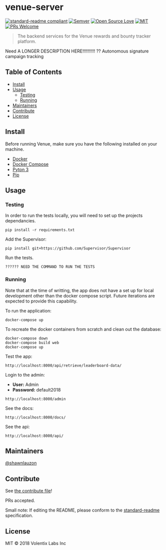 # venue-server

[![standard-readme compliant](https://img.shields.io/badge/standard--readme-OK-green.svg?style=flat-square)](https://github.com/RichardLitt/standard-readme)
[![Semver](http://img.shields.io/SemVer/2.0.0.png)](http://semver.org/spec/v2.0.0.html)
[![Open Source Love](https://badges.frapsoft.com/os/v3/open-source.svg?v=102)](https://github.com/ellerbrock/open-source-badge/)
[![MIT](https://badges.frapsoft.com/os/mit/mit.svg?v=102)](https://github.com/ellerbrock/open-source-badge/)
[![PRs Welcome](https://img.shields.io/badge/PRs-welcome-brightgreen.svg?style=flat-square)](http://makeapullrequest.com)

> The backend services for the Venue rewards and bounty tracker platform.    

Need A LONGER DESCRIPTION HERE!!!!!!!!!!
?? Autonomous signature campaign tracking

## Table of Contents

- [Install](#install)
- [Usage](#usage)
  - [Testing](#testing)
  - [Running](#running)
- [Maintainers](#maintainers)
- [Contribute](#contribute)
- [License](#license)

## Install

Before running Venue, make sure you have the following installed on your machine.

  * [Docker](https://www.docker.com/)
  * [Docker Compose](https://docs.docker.com/compose/)
  * [Pyton 3](https://www.python.org/download/releases/3.0/)
  * [Pip](https://pip.pypa.io/en/stable/)

## Usage

### Testing

In order to run the tests locally, you will need to set up the projects dependancies.
```
pip install -r requirements.txt
```

Add the Supervisor:
```
pip install git+https://github.com/Supervisor/Supervisor
```

Run the tests.
```
?????? NEED THE COMMAND TO RUN THE TESTS
```
### Running

Note that at the time of writting, the app does not have a set up for local development other than the docker compose script. Future iterations are expected to provide this capability.

To run the application:
```
docker-compose up
```

To recreate the docker containers from scratch and clean out the database:
```
docker-compose down
docker-compose build web
docker-compose up
```

Test the app:
```
http://localhost:8000/api/retrieve/leaderboard-data/
```

Login to the admin:
  * **User:** Admin
  * **Password:** default2018
```
http://localhost:8000/admin
```

See the docs:
```
http://localhost:8000/docs/
```

See the api:
```
http://localhost:8000/api/
```

## Maintainers

[@shawnlauzon](https://github.com/shawnlauzon)

## Contribute

See [the contribute file](contribute.md)!

PRs accepted.

Small note: If editing the README, please conform to the [standard-readme](https://github.com/RichardLitt/standard-readme) specification.

## License

MIT © 2018 Volentix Labs Inc
